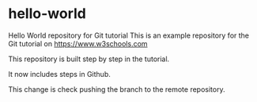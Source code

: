 # hello-world
Hello World repository for Git tutorial
This is an example repository for the Git tutorial on https://www.w3schools.com

This repository is built step by step in the tutorial.

It now includes steps in Github.

This change is check pushing the branch to the remote repository.
